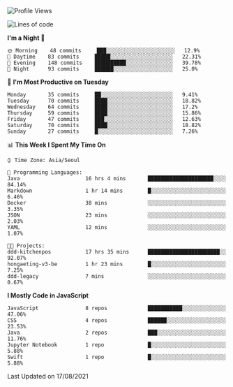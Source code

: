 <!--START_SECTION:waka-->
![Profile Views](http://img.shields.io/badge/Profile%20Views-4-blue)

![Lines of code](https://img.shields.io/badge/From%20Hello%20World%20I%27ve%20Written-92525%20lines%20of%20code-blue)

**I'm a Night 🦉** 

```text
🌞 Morning    48 commits     ███░░░░░░░░░░░░░░░░░░░░░░   12.9% 
🌆 Daytime    83 commits     █████░░░░░░░░░░░░░░░░░░░░   22.31% 
🌃 Evening    148 commits    ██████████░░░░░░░░░░░░░░░   39.78% 
🌙 Night      93 commits     ██████░░░░░░░░░░░░░░░░░░░   25.0%

```
📅 **I'm Most Productive on Tuesday** 

```text
Monday       35 commits     ██░░░░░░░░░░░░░░░░░░░░░░░   9.41% 
Tuesday      70 commits     ████░░░░░░░░░░░░░░░░░░░░░   18.82% 
Wednesday    64 commits     ████░░░░░░░░░░░░░░░░░░░░░   17.2% 
Thursday     59 commits     ████░░░░░░░░░░░░░░░░░░░░░   15.86% 
Friday       47 commits     ███░░░░░░░░░░░░░░░░░░░░░░   12.63% 
Saturday     70 commits     ████░░░░░░░░░░░░░░░░░░░░░   18.82% 
Sunday       27 commits     █░░░░░░░░░░░░░░░░░░░░░░░░   7.26%

```


📊 **This Week I Spent My Time On** 

```text
⌚︎ Time Zone: Asia/Seoul

💬 Programming Languages: 
Java                     16 hrs 4 mins       █████████████████████░░░░   84.14% 
Markdown                 1 hr 14 mins        █░░░░░░░░░░░░░░░░░░░░░░░░   6.46% 
Docker                   38 mins             ░░░░░░░░░░░░░░░░░░░░░░░░░   3.35% 
JSON                     23 mins             ░░░░░░░░░░░░░░░░░░░░░░░░░   2.03% 
YAML                     12 mins             ░░░░░░░░░░░░░░░░░░░░░░░░░   1.07%

🐱‍💻 Projects: 
ddd-kitchenpos           17 hrs 35 mins      ███████████████████████░░   92.07% 
hongaeting-v3-be         1 hr 23 mins        █░░░░░░░░░░░░░░░░░░░░░░░░   7.25% 
ddd-legacy               7 mins              ░░░░░░░░░░░░░░░░░░░░░░░░░   0.67%

```

**I Mostly Code in JavaScript** 

```text
JavaScript               8 repos             ███████████░░░░░░░░░░░░░░   47.06% 
CSS                      4 repos             ██████░░░░░░░░░░░░░░░░░░░   23.53% 
Java                     2 repos             ███░░░░░░░░░░░░░░░░░░░░░░   11.76% 
Jupyter Notebook         1 repo              █░░░░░░░░░░░░░░░░░░░░░░░░   5.88% 
Swift                    1 repo              █░░░░░░░░░░░░░░░░░░░░░░░░   5.88%

```



 Last Updated on 17/08/2021
<!--END_SECTION:waka-->

